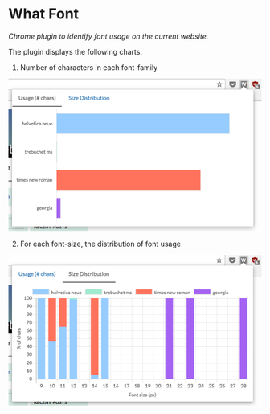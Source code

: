# What Font
*Chrome plugin to identify font usage on the current website.*

The plugin displays the following charts:

1. Number of characters in each font-family

![](screenshots/usage.png?raw=true)

2. For each font-size, the distribution of font usage

![](screenshots/size.png?raw=true)
